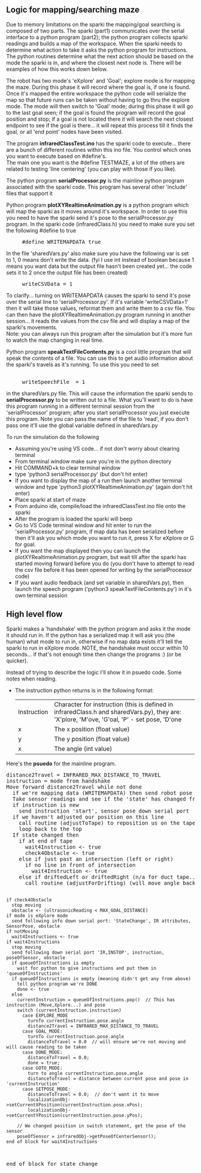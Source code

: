 
<h2>Logic for mapping/searching maze</h2>
<p>Due to memory limitations on the sparki the mapping/goal searching is composed of two
   parts.  The sparki (part1) communicates over the serial interface to a python program (part2);
   the python program collects sparki readings and builds a map of the workspace.  When the sparki needs to
   determine what action to take it asks the python program for instructions.   The python
   routines determine what the next action should be based on the mode the sparki is in, and
   where the closest next node is.  There will be examples of how this works down below.</p>
<p>The robot has two mode's 'eXplore' and 'Goal'; explore mode is for mapping the maze.  
   During this phase it will record where the goal is, if one is found.  Once it's mapped the 
   entire workspace the python code will serialize the map so that future runs can be taken
   without having to go thru the explore mode.  The mode will then switch to 'Goal' mode;
   during this phase it will go to the last goal seen; if the goal is found the program
   will record the goal position and stop; if a goal is not located there it will search
   the next closest endpoint to see if the goal is there... it will repeat this process till it
   finds the goal, or all 'end point' nodes have been visited.</p>
<p>The program <strong>infraredClassTest.ino</strong> has the sparki code to execute... there 
   are a bunch of different routines within this ino file.  You control which ones you want to execute
   based on #define's.<br />
   The main one you want is the #define TESTMAZE, a lot of the others
   are related to testing 'line centering' (you can play with those if you like).</p>
<p>The python program <strong>serialProcessor.py</strong> is the mainline python program associated
   with the sparki code.  This program has several other 'include' files that support it</p>
<p>Python program <strong>plotXYRealtimeAnimation.py</strong> is a python program which will map
   the sparki as it moves around it's workspace.  In order to use this you need to have the
   sparki send it's pose to the serialProcessor.py program.  In the sparki code (infraredClass.h)
   you need to make sure you set the following #define to true<pre>
     #define WRITEMAPDATA true</pre>
   In the file 'sharedVars.py' also make sure you have the following var is set to 1, 0 means
   don't write the data.  (fyi I use int instead of boolean because 1 means you want data but  
   the output file hasn't been created yet... the code sets it to 2 once the output file has 
   been created)<pre>
     writeCSVData = 1</pre>
   To clarify... turning on WRITEMAPDATA causes the sparki to send it's pose over the serial line
   to 'serialProcessor.py'.  If it's variable 'writeCSVData=1' then it will take those values, reformat
   them and write them to a csv file.  You can then have the plotXYRealtimeAnimation.py program running in
   another session... it reads the values from the csv file and will display a map of the sparki's movements.<br />
   Note: you can always run this program after the simulation but it's more fun to watch the map 
   changing in real time.</p>
<p>Python program <strong>speakTextFileContents.py</strong> is a cool little program that will
   speak the contents of a file.  You can use this to get audio information about the sparki's
   travels as it's running.  To use this you need to set<pre> 
     writeSpeechFile  = 1</pre>
   in the sharedVars.py file.  This will cause the information the sparki sends to 
   <strong>serialProcessor.py</strong> to be written out to a file.   What you'll want to do
   is have this program running in a different terminal session from the 'serialProcessor' program;
   after you start serialProcessor you just execute this program.  Note you can pass the name
   of the file to 'read', if you don't pass one it'll use the global variable defined
   in sharedVars.py</p>  

<p>To run the simulation do the following
  <ul> 
    <li>Assuming you're using VS code... if not don't worry about clearing terminal</li>
    <li>From terminal window make sure you're in the python directory</li>
    <li>Hit COMMAND+k to clear terminal window</li>
    <li>type 'python3 serialProcessor.py' (but don't hit enter)</li>
    <li>If you want to display the map of a run then launch another terminal window and type 
        'python3 plotXYRealtimeAnimation.py' (again don't hit enter)</li>
    <li>Place sparki at start of maze</li>
    <li>From arduino ide, compile/load the infraredClassTest.ino file onto the sparki</li>
    <li>After the program is loaded the sparki will beep</li>
    <li>Go to VS Code terminal window and hit enter to run the 'serialProcessor.py' program, if 
        map data has been serialized before then it'll ask you which mode you want to run it, 
        press X for eXplore or G for goal.</li>
    <li>If you want the map displayed then you can launch the plotXYRealtimeAnimation.py program,
        but wait till after the sparki has started moving forward before you do (you don't have
        to attempt to read the csv file before it has been opened for writing by the
        serialProcessor code)</li>
    <li>If you want audio feedback (and set variable in sharedVars.py), then launch the speech
        program ('python3 speakTextFileContents.py') in it's own terminal session</li>      
  </ul>
</p>

<h2>High level flow</h2>
<p>Sparki makes a 'handshake' with the python program and asks it the mode it should run in.
   If the python has a serialized map it will ask you (the human) what mode to run in, otherwise
   if no map data exists it'll tell the sparki to run in eXplore mode.  NOTE, the handshake
   must occur within 10 seconds... if that's not enough time then change the programs :) (or
   be quicker).</p>
<p>Instead of trying to describe the logic I'll show it in psuedo code.  Some notes
   when reading.
   <ul>
     <li>The instruction python returns is in the following format:
       <table>
         <tr>
           <td>Instruction</td>
             <td>Character for instruction (this is defined in infraredClass.h and sharedVars.py), they are:
                'X'plore, 'M'ove, 'G'oal, 'P' - set pose, 'D'one </td>
         </tr>
         <tr><td>x</td><td>The x position (float value)</td></tr>
         <tr><td>y</td><td>The y position (float value)</td></tr>
         <tr><td>x</td><td>The angle (int value)</td></tr>
       </table>
     </li>
   </ul>
</p>
<p>Here's the <strong>psuedo</strong> for the mainline program.</p>
<pre>
distance2Travel = INFRARED_MAX_DISTANCE_TO_TRAVEL
instruction = mode from handshake
Move forward distance2Travel while not done
  if we're mapping data (WRITEMAPDATA) then send robot pose down serial line
  Take sensor readings and see if the 'state' has changed from prior reading
  if instruction is new
    send instruction 'start', sensor pose down serial port
  if we haven't adjusted our position on this line
    call routine (adjustToTape) to reposition us on the tape (it returns a bool whether we adjusted or not)
    loop back to the top
  If state changed then
    if at end of tape 
      wait4Instruction <- true 
      check4Obstacle <- true 
    else if just past an intersection (left or right) 
      if no line in front of intersection 
        wait4Instruction <- true 
    else if driftedLeft or driftedRight (n/a for duct tape... too wide)
      call routine (adjustForDrifting) (will move angle back torward center of tape)    
    
    if check4Obstacle 
      stop moving 
      obstacle <- (ultrasonicReading < MAX_GOAL_DISTANCE)
    if mode is eXplore mode
      send following info down serial port: 'StateChange', IR attributes, SensorPose, obstacle
    if notMoving 
      wait4Instructions <- true 
    if wait4Instructions
      stop moving 
      send following down serial port 'IR,INSTOP', instruction, poseOfSensor, obstacle
      if queueOfInstructions is empty 
        wait for python to give instructions and put them in 'queueOfInstructions'
      if queueOfInstructions is empty (meaning didn't get any from above)
        tell python program we're DONE 
        done <- true
      else
        currentInstruction = queueOfInstructions.pop()  // This has instruction (Move,Xplore...) and pose 
        switch (currentInstruction.instruction) 
          case EXPLORE_MODE
            turnTo currentInstruction.pose.angle
            distance2Travel = INFRARED_MAX_DISTANCE_TO_TRAVEL
          case GOAL_MODE:                  
            turnTo currentInstruction.pose.angle 
            distanceToTravel = 0.0  // will ensure we're not moving and will cause reading to be taken
          case DONE_MODE:
            distanceToTravel = 0.0;
            done = true;
          case GOTO_MODE:
            turn to angle currentInstruction.pose.angle
            distanceToTravel = distance between current pose and pose in 'currentInstruction'
          case SETPOSE_MODE:
            distanceToTravel = 0.0;  // don't want it to move
            localizationObj->setCurrentXPosition(currentInstruction.pose.xPos);
            localizationObj->setCurrentYPosition(currentInstruction.pose.yPos);
          
        // We changed position in switch statement, get the pose of the sensor
        poseOfSensor = infraredObj->getPoseOfCenterSensor();
    end of block for wait4Instructions
  end of block for state change
</pre>